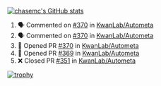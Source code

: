 [![chasemc's GitHub stats](https://github-readme-stats.vercel.app/api?username=chasemc)](https://github.com/anuraghazra/github-readme-stats)


<!--START_SECTION:activity-->
1. 🗣 Commented on [#370](https://github.com/KwanLab/Autometa/pull/370#issuecomment-2547214415) in [KwanLab/Autometa](https://github.com/KwanLab/Autometa)
2. 🗣 Commented on [#370](https://github.com/KwanLab/Autometa/pull/370#issuecomment-2547205568) in [KwanLab/Autometa](https://github.com/KwanLab/Autometa)
3. 💪 Opened PR [#370](https://github.com/KwanLab/Autometa/pull/370) in [KwanLab/Autometa](https://github.com/KwanLab/Autometa)
4. 💪 Opened PR [#369](https://github.com/KwanLab/Autometa/pull/369) in [KwanLab/Autometa](https://github.com/KwanLab/Autometa)
5. ❌ Closed PR [#351](https://github.com/KwanLab/Autometa/pull/351) in [KwanLab/Autometa](https://github.com/KwanLab/Autometa)
<!--END_SECTION:activity-->
[![trophy](https://github-profile-trophy.vercel.app/?username=chasemc)](https://github.com/ryo-ma/github-profile-trophy)

